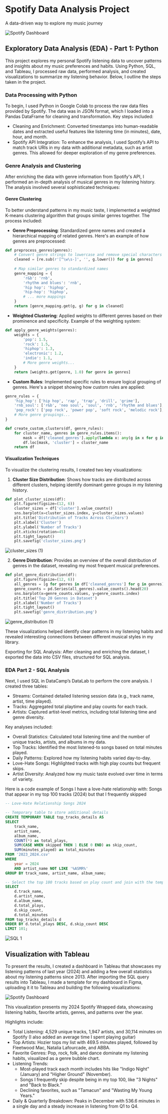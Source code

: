 # Spotify Data Analysis Project 
A data-driven way to explore my music journey

![Spotify Dashboard](https://github.com/user-attachments/assets/ae802f86-45fc-4298-a165-85f6681067ff)

## Exploratory Data Analysis (EDA) - Part 1: Python

This project explores my personal Spotify listening data to uncover patterns and insights about my music preferences and habits. Using Python, SQL, and Tableau, I processed raw data, performed analysis, and created visualizations to summarize my listening behavior. Below, I outline the steps taken in the project.

### Data Processing with Python
To begin, I used Python in Google Colab to process the raw data files provided by Spotify. The data was in JSON format, which I loaded into a Pandas DataFrame for cleaning and transformation. Key steps included:
- Cleaning and Enrichment: Converted timestamps into human-readable dates and extracted useful features like listening time (in minutes), date, hour, and month.
- Spotify API Integration: To enhance the analysis, I used Spotify’s API to match track URIs in my data with additional metadata, such as artist genres. This allowed for deeper exploration of my genre preferences.

### Genre Analysis and Clustering

After enriching the data with genre information from Spotify's API, I performed an in-depth analysis of musical genres in my listening history. The analysis involved several sophisticated techniques:

#### Genre Clustering
To better understand patterns in my music taste, I implemented a weighted K-means clustering algorithm that groups similar genres together. The process included:

- **Genre Preprocessing**: Standardized genre names and created a hierarchical mapping of related genres. Here's an example of how genres are preprocessed:

```python
def preprocess_genres(genres):
    # Convert genre strings to lowercase and remove special characters
    cleaned = [re.sub(r'[^\w\s-]', '', g.lower()) for g in genres]
    
    # Map similar genres to standardized names
    genre_mapping = {
        'r&b': 'rnb',
        'rhythm and blues': 'rnb',
        'hip hop': 'hiphop',
        'hip-hop': 'hiphop',
        # ... more mappings
    }
    return [genre_mapping.get(g, g) for g in cleaned]
```

- **Weighted Clustering**: Applied weights to different genres based on their prominence and specificity. Example of the weighting system:

```python
def apply_genre_weights(genres):
    weights = {
        'pop': 1.5,
        'rock': 1.5,
        'hiphop': 1.3,
        'electronic': 1.2,
        'indie': 1.1,
        # More genre weights...
    }
    return [weights.get(genre, 1.0) for genre in genres]
```

- **Custom Rules**: Implemented specific rules to ensure logical grouping of genres. Here's a snippet showing how custom rules are applied:

```python
genre_rules = {
    'hip_hop': ['hip hop', 'rap', 'trap', 'drill', 'grime'],
    'rnb_soul': ['r&b', 'neo soul', 'soul', 'rnb', 'rhythm and blues'],
    'pop_rock': ['pop rock', 'power pop', 'soft rock', 'melodic rock'],
    # More genre groupings...
}

def create_custom_clusters(df, genre_rules):
    for cluster_name, genres in genre_rules.items():
        mask = df['cleaned_genres'].apply(lambda x: any(g in x for g in genres))
        df.loc[mask, 'cluster'] = cluster_name
    return df
```

#### Visualization Techniques
To visualize the clustering results, I created two key visualizations:

1. **Cluster Size Distribution**: Shows how tracks are distributed across different clusters, helping identify dominant genre groups in my listening history.

```python
def plot_cluster_sizes(df):
    plt.figure(figsize=(12, 6))
    cluster_sizes = df['cluster'].value_counts()
    sns.barplot(x=cluster_sizes.index, y=cluster_sizes.values)
    plt.title('Distribution of Tracks Across Clusters')
    plt.xlabel('Cluster')
    plt.ylabel('Number of Tracks')
    plt.xticks(rotation=45)
    plt.tight_layout()
    plt.savefig('cluster_sizes.png')
```

![cluster_sizes (1)](https://github.com/user-attachments/assets/b48b69be-50d1-4668-803f-bd024f7e671c)


2. **Genre Distribution**: Provides an overview of the overall distribution of genres in the dataset, revealing my most frequent musical preferences.

```python
def plot_genre_distribution(df):
    plt.figure(figsize=(12, 6))
    all_genres = [g for genres in df['cleaned_genres'] for g in genres]
    genre_counts = pd.Series(all_genres).value_counts().head(20)
    sns.barplot(x=genre_counts.values, y=genre_counts.index)
    plt.title('Top 20 Genres in Dataset')
    plt.xlabel('Number of Tracks')
    plt.tight_layout()
    plt.savefig('genre_distribution.png')
```
![genre_distribution (1)](https://github.com/user-attachments/assets/8c7d21d9-6806-4b09-afaf-92961c68365a)


These visualizations helped identify clear patterns in my listening habits and revealed interesting connections between different musical styles in my library.


Exporting for SQL Analysis: After cleaning and enriching the dataset, I exported the data into CSV files, structured for SQL analysis.

### EDA Part 2 - SQL Analysis
Next, I used SQL in DataCamp’s DataLab to perform the core analysis. I created three tables:
- Streams: Contained detailed listening session data (e.g., track name, artist, time played).
- Tracks: Aggregated total playtime and play counts for each track.
- Artists: Captured artist-level metrics, including total listening time and genre diversity.

Key analyses included:
- Overall Statistics: Calculated total listening time and the number of unique tracks, artists, and albums in my data.
- Top Tracks: Identified the most listened-to songs based on total minutes played.
- Daily Patterns: Explored how my listening habits varied day-to-day.
- Love-Hate Songs: Highlighted tracks with high play counts but frequent skips.
- Artist Diversity: Analyzed how my music taste evolved over time in terms of variety.

Here is a code example of Songs I have a love-hate relationship with: Songs that appear in my top 100 tracks (2024) but that I frequently skipped

```SQL
-- Love-Hate Relationship Songs 2024

-- Temporary table to store additional details
CREATE TEMPORARY TABLE top_tracks_details AS
SELECT 
    track_name,
    artist_name,
    album_name,
    COUNT(*) as total_plays,
    SUM(CASE WHEN skipped THEN 1 ELSE 0 END) as skip_count,
    SUM(minutes_played) as total_minutes
FROM '2023_2024.csv'
WHERE 
    year = 2024 
    AND artist_name NOT LIKE '%ASMR%'
GROUP BY track_name, artist_name, album_name;

-- Select the top 100 tracks based on play count and join with the temporary table to get the final result
SELECT 
    d.track_name,
    d.artist_name,
    d.album_name,
    d.total_plays,
    d.skip_count,
    d.total_minutes
FROM top_tracks_details d
ORDER BY d.total_plays DESC, d.skip_count DESC
LIMIT 101;
```
![SQL 1](https://github.com/user-attachments/assets/a9f31980-267e-481a-ad60-6bf6e9e8ad4a)

## Visualization with Tableau
To present the results, I created a dashboard in Tableau that showcases my listening patterns of last year (2024) and adding a few overall statistics about my listening patterns since 2013. After importing the SQL query results into Tableau, I made a template for my dashboard in Figma, uploading it it to Tableau and building the following visualizations:

![Spotify Dashboard](https://github.com/user-attachments/assets/fe8d26a6-edbb-4271-a2e8-0908eb7c72a8)

This visualization presents my 2024 Spotify Wrapped data, showcasing listening habits, favorite artists, genres, and patterns over the year. 

Highlights include:
- Total Listening: 4,529 unique tracks, 1,947 artists, and 30,114 minutes on Spotify (I also added an average time I spent playing guitar)
- Top Artists: Hozier tops my list with 469.5 minutes played, followed by Fleetwood Mac, Natalia Lafourcade, and ABBA.
- Favorite Genres: Pop, rock, folk, and dance dominate my listening habits, visualized as a genre bubble chart.
- Listening Trends:
    - Most-played track each month includes hits like "Indigo Night" (January) and "Higher Ground" (November).
    - Songs I frequently skip despite being in my top 100, like "3 Nights" and "Back to Black."
    - Declining favorites, such as "Tamacun" and "Wasting My Young Years."
- Daily & Quarterly Breakdown: Peaks in December with 536.6 minutes in a single day and a steady increase in listening from Q1 to Q4.

